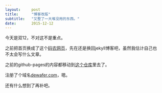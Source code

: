 ```yaml
---
layout:     post
title:      "博客改版"
subtitle:   "又整了一大堆没用的东西。"
date:       2015-12-12
---
```


今天是双12，不对这不是重点。

之前把首页换成了这个[码农网页](/index2.html)，先在还是换回jekyll博客吧，虽然我估计自己也不太会写什么文章。

之前的github-pages的内容都移动到[这个仓库](https://github.com/dewafer/dewafer-github-pages_backup)里去了。

注册了个域名[dewafer.com](http://www.dewafer.com)，嗯。

还有什么想到了再补吧。
